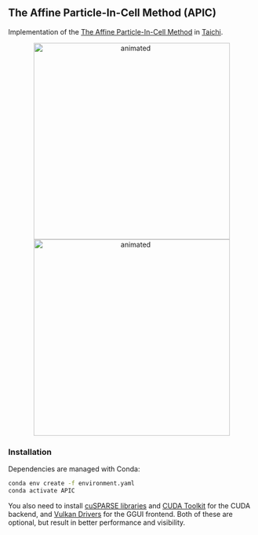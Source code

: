 ## The Affine Particle-In-Cell Method (APIC)
Implementation of the [The Affine Particle-In-Cell Method](https://doi.org/10.1145/2766996) in [Taichi](https://www.taichi-lang.org/).
<p align="center">
  <img src="https://github.com/user-attachments/assets/ce2ce1a3-9116-458a-91e1-3e3cab57ee09" alt="animated" height=400px> 
  <img src="https://github.com/user-attachments/assets/fc6c4c5e-af70-4e83-8c49-0ec339bcce8b" alt="animated" height=400px>
</p>

### Installation
Dependencies are managed with Conda:
```bash
conda env create -f environment.yaml
conda activate APIC
```
You also need to install [cuSPARSE libraries](https://pypi.org/project/nvidia-cusparse-cu12/) and [CUDA Toolkit](https://developer.nvidia.com/cuda-downloads) for the CUDA backend, and [Vulkan Drivers](https://developer.nvidia.com/vulkan-driver) for the GGUI frontend. Both of these are optional, but result in better performance and visibility.
